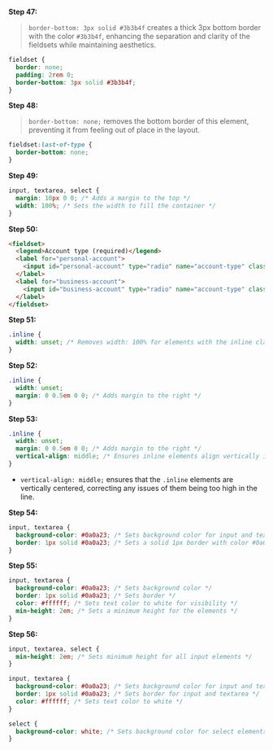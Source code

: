 
**Step 47:**
> `border-bottom: 3px solid #3b3b4f` creates a thick 3px bottom border with the color `#3b3b4f`, enhancing the separation and clarity of the fieldsets while maintaining aesthetics.
```css
fieldset {
  border: none;
  padding: 2rem 0;
  border-bottom: 3px solid #3b3b4f;
}
```

**Step 48:**
> `border-bottom: none;` removes the bottom border of this element, preventing it from feeling out of place in the layout.
```css
fieldset:last-of-type {
  border-bottom: none;
}
```

**Step 49:**
```css
input, textarea, select {
  margin: 10px 0 0; /* Adds a margin to the top */
  width: 100%; /* Sets the width to fill the container */
}
```

**Step 50:**
```html
<fieldset>
  <legend>Account type (required)</legend>
  <label for="personal-account">
    <input id="personal-account" type="radio" name="account-type" class="inline" checked /> Personal
  </label>
  <label for="business-account">
    <input id="business-account" type="radio" name="account-type" class="inline" /> Business
  </label>
</fieldset>
```

**Step 51:**
```css
.inline {
  width: unset; /* Removes width: 100% for elements with the inline class */
}
```

**Step 52:**
```css
.inline {
  width: unset;
  margin: 0 0.5em 0 0; /* Adds margin to the right */
}
```

**Step 53:**
```css
.inline {
  width: unset;
  margin: 0 0.5em 0 0; /* Adds margin to the right */
  vertical-align: middle; /* Ensures inline elements align vertically in the middle */
}
```
- `vertical-align: middle;` ensures that the `.inline` elements are vertically centered, correcting any issues of them being too high in the line.

**Step 54:**
```css
input, textarea {
  background-color: #0a0a23; /* Sets background color for input and textarea elements */
  border: 1px solid #0a0a23; /* Sets a solid 1px border with color #0a0a23 */
}
```

**Step 55:**
```css
input, textarea {
  background-color: #0a0a23; /* Sets background color */
  border: 1px solid #0a0a23; /* Sets border */
  color: #ffffff; /* Sets text color to white for visibility */
  min-height: 2em; /* Sets a minimum height for the elements */
}
```

**Step 56:**
```css
input, textarea, select {
  min-height: 2em; /* Sets minimum height for all input elements */
}

input, textarea {
  background-color: #0a0a23; /* Sets background color for input and textarea */
  border: 1px solid #0a0a23; /* Sets border for input and textarea */
  color: #ffffff; /* Sets text color to white */
}

select {
  background-color: white; /* Sets background color for select elements */
}
```